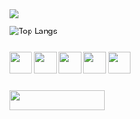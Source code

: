 <html>
  <div>
      <picture>
        <source
          srcset="https://github-readme-stats.vercel.app/api?username=matheusnicacio1507&show_icons=true&theme=tokyonight"
          media="(prefers-color-scheme: dark)"
        />
        <source
          srcset="https://github-readme-stats.vercel.app/api?username=matheusnicacio1507&show_icons=true"
          media="(prefers-color-scheme: light), (prefers-color-scheme: no-preference)"
        />
        <img src="https://github-readme-stats.vercel.app/api?username=matheusnicacio1507&show_icons=true" />
      </picture>
  </div>

  ![Top Langs](https://github-readme-stats.vercel.app/api/top-langs/?username=matheusnicacio1507&layout=compact) 
  
##
  
  <div style = "display: inline_block">
    <img align= "center" height="38" width="40" src="https://cdn.jsdelivr.net/gh/devicons/devicon/icons/python/python-original.svg" />
    <img align= "center" height="38" width="40" src="https://cdn.jsdelivr.net/gh/devicons/devicon/icons/html5/html5-original.svg" />
    <img align= "center" height="38" width="40" src="https://cdn.jsdelivr.net/gh/devicons/devicon/icons/css3/css3-original.svg" />
    <img align= "center" height="38" width="40" src="https://cdn.jsdelivr.net/gh/devicons/devicon/icons/git/git-original.svg" />
    <img align= "center" height="38" width="40" src="https://cdn.jsdelivr.net/gh/devicons/devicon/icons/github/github-original.svg" />
  </div>
  
##

  <div>
    <a href="https://www.linkedin.com/in/matheus-santos-nicacio/" target = "_blank" /> <img align= "center" height="35" width="170"   src="https://img.shields.io/badge/LinkedIn-0077B5?style=for-the-badge&logo=linkedin&logoColor=white" target = "_blank"/>
  </div>
</html>

